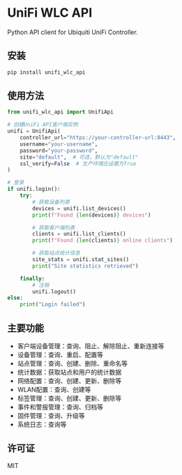 # UniFi WLC API

Python API client for Ubiquiti UniFi Controller.

## 安装

```bash
pip install unifi_wlc_api
```

## 使用方法

```python
from unifi_wlc_api import UnifiApi

# 创建UniFi API客户端实例
unifi = UnifiApi(
    controller_url="https://your-controller-url:8443",
    username="your-username",
    password="your-password",
    site="default",  # 可选，默认为"default"
    ssl_verify=False  # 生产环境应设置为True
)

# 登录
if unifi.login():
    try:
        # 获取设备列表
        devices = unifi.list_devices()
        print(f"Found {len(devices)} devices")

        # 获取客户端列表
        clients = unifi.list_clients()
        print(f"Found {len(clients)} online clients")

        # 获取站点统计信息
        site_stats = unifi.stat_sites()
        print("Site statistics retrieved")

    finally:
        # 注销
        unifi.logout()
else:
    print("Login failed")
```

## 主要功能

- 客户端设备管理：查询、阻止、解除阻止、重新连接等
- 设备管理：查询、重启、配置等
- 站点管理：查询、创建、删除、重命名等
- 统计数据：获取站点和用户的统计数据
- 网络配置：查询、创建、更新、删除等
- WLAN配置：查询、创建等
- 标签管理：查询、创建、更新、删除等
- 事件和警报管理：查询、归档等
- 固件管理：查询、升级等
- 系统日志：查询等

## 许可证

MIT

